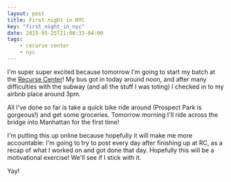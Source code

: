```yaml
---
layout: post
title: First night in NYC
key: "first_night_in_nyc"
date: 2015-05-25T21:08:33-04:00
tags:
    - cecurse center
    - nyc
---
```


I'm super super excited because tomorrow I'm going to start my batch at
the [Recurse Center](https://www.recurse.com)! My bus got in today around
noon, and after many difficulties with the subway (and all the stuff I was
toting) I checked in to my airbnb place around 3pm.

All I've done so far is take a quick bike ride around (Prospect Park is
gorgeous!) and get some groceries. Tomorrow morning I'll ride across the
bridge into Manhattan for the first time!

I'm putting this up online because hopefully it will make me more
accountable: I'm going to try to post every day after finishing up at RC,
as a recap of what I worked on and got done that day. Hopefully this will
be a motivational exercise! We'll see if I stick with it.

Yay!
